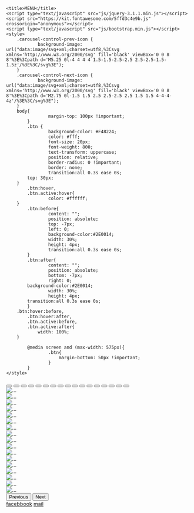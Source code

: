 <html lang="tr">
<meta charset="utf-8">
<head>
	<meta charset="utf-8">
    <meta name="viewport" content="width=device-width, initial-scale=1">
    <link href="https://cdn.jsdelivr.net/npm/bootstrap@5.0.2/dist/css/bootstrap.min.css" rel="stylesheet" integrity="sha384-EVSTQN3/azprG1Anm3QDgpJLIm9Nao0Yz1ztcQTwFspd3yD65VohhpuuCOmLASjC" crossorigin="anonymous">

	<title>MENU</title>
	<script type="text/javascript" src="js/jquery-3.1.1.min.js"></script>
	<script src="https://kit.fontawesome.com/5ffd3c4e9b.js" crossorigin="anonymous"></script>
	<script type="text/javascript" src="js/bootstrap.min.js"></script>
	<style>
		.carousel-control-prev-icon {
    			background-image: url("data:image/svg+xml;charset=utf8,%3Csvg xmlns='http://www.w3.org/2000/svg' fill='black' viewBox='0 0 8 8'%3E%3Cpath d='M5.25 0l-4 4 4 4 1.5-1.5-2.5-2.5 2.5-2.5-1.5-1.5z'/%3E%3C/svg%3E");
		}
		.carousel-control-next-icon {
    			background-image: url("data:image/svg+xml;charset=utf8,%3Csvg xmlns='http://www.w3.org/2000/svg' fill='black' viewBox='0 0 8 8'%3E%3Cpath d='M2.75 0l-1.5 1.5 2.5 2.5-2.5 2.5 1.5 1.5 4-4-4-4z'/%3E%3C/svg%3E");
		}
		body{
            		margin-top: 100px !important;
        	}
        	.btn {
            		background-color: #F48224;
            		color: #fff;
            		font-size: 20px;
            		font-weight: 800;
            		text-transform: uppercase;
            		position: relative;
            		border-radius: 0 !important;
            		border: none;
            		transition:all 0.3s ease 0s;
			top: 30px;
		}
        	.btn:hover,
        	.btn.active:hover{
            		color: #ffffff;
		}
        	.btn:before{
            		content: "";
            		position: absolute;
            		top: -7px;
            		left: 0;
            		background-color:#2E0014;
            		width: 30%;
            		height: 4px;
            		transition:all 0.3s ease 0s;
        	}
        	.btn:after{
            		content: "";
            		position: absolute;
            		bottom: -7px;
            		right: 0;
		 	background-color:#2E0014;
            		width: 30%;
            		height: 4px;
			transition:all 0.3s ease 0s;
        	}
		.btn:hover:before,
        	.btn:hover:after,
        	.btn.active:before,
        	.btn.active:after{
        		width: 100%;
		}

        	@media screen and (max-width: 575px){
            		.btn{
                		margin-bottom: 50px !important;
            		}
        	}
	</style>
</head>
	
<body>
	<script src="https://cdn.jsdelivr.net/npm/bootstrap@5.0.2/dist/js/bootstrap.bundle.min.js" integrity="sha384-MrcW6ZMFYlzcLA8Nl+NtUVF0sA7MsXsP1UyJoMp4YLEuNSfAP+JcXn/tWtIaxVXM" crossorigin="anonymous"></script>
	<div id="carouselExampleIndicators" class="carousel slide" data-bs-ride="carousel">
		<div class="carousel-indicators">
			<button type="button" data-bs-target="#carouselExampleIndicators" data-bs-slide-to="0" class="active" aria-current="true" aria-label="Slide 1"></button>
			<button type="button" data-bs-target="#carouselExampleIndicators" data-bs-slide-to="1" aria-label="Slide 2"></button>
			<button type="button" data-bs-target="#carouselExampleIndicators" data-bs-slide-to="2" aria-label="Slide 3"></button>
			<button type="button" data-bs-target="#carouselExampleIndicators" data-bs-slide-to="3" aria-label="Slide 4"></button>
			<button type="button" data-bs-target="#carouselExampleIndicators" data-bs-slide-to="4" aria-label="Slide 5"></button>
			<button type="button" data-bs-target="#carouselExampleIndicators" data-bs-slide-to="5" aria-label="Slide 6"></button>
			<button type="button" data-bs-target="#carouselExampleIndicators" data-bs-slide-to="6" aria-label="Slide 7"></button>
			<button type="button" data-bs-target="#carouselExampleIndicators" data-bs-slide-to="7" aria-label="Slide 8"></button>
			<button type="button" data-bs-target="#carouselExampleIndicators" data-bs-slide-to="8" aria-label="Slide 9"></button>
			<button type="button" data-bs-target="#carouselExampleIndicators" data-bs-slide-to="9" aria-label="Slide 10"></button>
			<button type="button" data-bs-target="#carouselExampleIndicators" data-bs-slide-to="10" aria-label="Slide 11"></button>
			<button type="button" data-bs-target="#carouselExampleIndicators" data-bs-slide-to="11" aria-label="Slide 12"></button>
			<button type="button" data-bs-target="#carouselExampleIndicators" data-bs-slide-to="12" aria-label="Slide 13"></button>
			<button type="button" data-bs-target="#carouselExampleIndicators" data-bs-slide-to="13" aria-label="Slide 14"></button>
			<button type="button" data-bs-target="#carouselExampleIndicators" data-bs-slide-to="14" aria-label="Slide 15"></button>
			<button type="button" data-bs-target="#carouselExampleIndicators" data-bs-slide-to="15" aria-label="Slide 16"></button>
			<button type="button" data-bs-target="#carouselExampleIndicators" data-bs-slide-to="16" aria-label="Slide 17"></button>
		</div>
		<div class="carousel-inner">
			<div class="carousel-item active">
				<img src="menu/1.jpg" class="d-block w-100" alt="...">
		  	</div>
		  	<div class="carousel-item">
				<img src="menu/2.jpg" class="d-block w-100" alt="...">
		  	</div>
			<div class="carousel-item">
				<img src="menu/3.jpg" class="d-block w-100" alt="...">
		  	</div>
			<div class="carousel-item">
				<img src="menu/4.jpg" class="d-block w-100" alt="...">
		  	</div>
			<div class="carousel-item">
				<img src="menu/5.jpg" class="d-block w-100" alt="...">
		  	</div>
			<div class="carousel-item">
				<img src="menu/6.jpg" class="d-block w-100" alt="...">
		  	</div>
			<div class="carousel-item">
				<img src="menu/7.jpg" class="d-block w-100" alt="...">
		  	</div>
			<div class="carousel-item">
				<img src="menu/8.jpg" class="d-block w-100" alt="...">
		  	</div>
			<div class="carousel-item">
				<img src="menu/9.jpg" class="d-block w-100" alt="...">
		  	</div>
			<div class="carousel-item">
				<img src="menu/10.jpg" class="d-block w-100" alt="...">
		  	</div>
			<div class="carousel-item">
				<img src="menu/11.jpg" class="d-block w-100" alt="...">
		  	</div>
			<div class="carousel-item">
				<img src="menu/12.jpg" class="d-block w-100" alt="...">
		  	</div>
			<div class="carousel-item">
				<img src="menu/13.jpg" class="d-block w-100" alt="...">
		  	</div>
			<div class="carousel-item">
				<img src="menu/14.jpg" class="d-block w-100" alt="...">
		  	</div>
			<div class="carousel-item">
				<img src="menu/15.jpg" class="d-block w-100" alt="...">
		  	</div>
			<div class="carousel-item">
				<img src="menu/16.jpg" class="d-block w-100" alt="...">
		  	</div>
			<div class="carousel-item">
				<img src="menu/17.jpg" class="d-block w-100" alt="...">
		  	</div>
		</div>
		<button class="carousel-control-prev" type="button" data-bs-target="#carouselExampleIndicators" data-bs-slide="prev">
			<span class="carousel-control-prev-icon" aria-hidden="true"></span>
		  	<span class="visually-hidden">Previous</span>
		</button>
		<button class="carousel-control-next" type="button" data-bs-target="#carouselExampleIndicators" data-bs-slide="next">
		  	<span class="carousel-control-next-icon" aria-hidden="true"></span>
		  	<span class="visually-hidden">Next</span>
		</button>
	</div>
	<div class="container">
		<a href="https://www.facebook.com/istanbulwhitepalacevenue/" class="btn btn-primary  btn-lg btn-block">facebbook</a>
		<a href="https://mailto:lusakaistanbulcaferestaurant@gmail.com" class="btn btn-danger  btn-lg btn-block">mail</a>
	</div>
</body>
